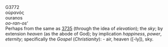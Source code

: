 <body>
  <p>G3772<br>  οὐρανός  <br> ouranos  <br><i>oo-ran-os‘ </i><br>Perhaps from the same as <a href="g3735.htm">3735</a> (through the idea of <i>elevation</i>); the <i>sky</i>; by extension <i>heaven</i> (as the abode of God); by implication <i>happiness</i>, <i>power</i>, <i>eternity</i>; specifically the <i>Gospel</i> (<i>Christianity</i>): - air, heaven ([-ly]), sky.<br></p>
 </body>